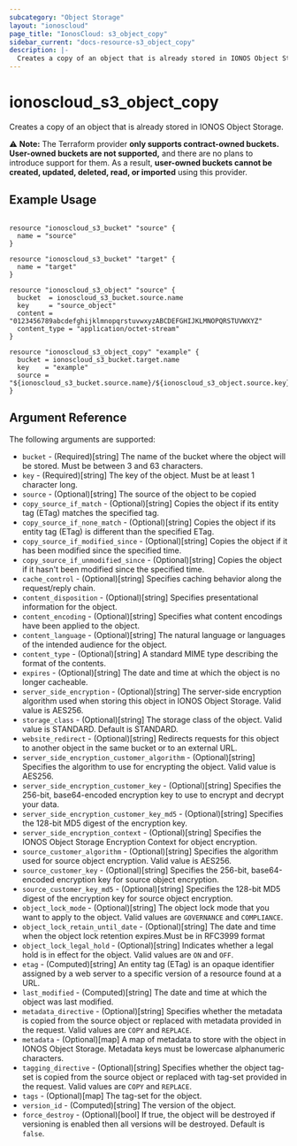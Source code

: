 ```yaml
---
subcategory: "Object Storage"
layout: "ionoscloud"
page_title: "IonosCloud: s3_object_copy"
sidebar_current: "docs-resource-s3_object_copy"
description: |-
  Creates a copy of an object that is already stored in IONOS Object Storage.
---
```


# ionoscloud_s3_object_copy

Creates a copy of an object that is already stored in IONOS Object Storage.

⚠️ **Note:** The Terraform provider **only supports contract-owned buckets. User-owned buckets are not supported,** and there are no plans to introduce support for them. As a result, **user-owned buckets cannot be created, updated, deleted, read, or imported** using this provider.

## Example Usage

```hcl

resource "ionoscloud_s3_bucket" "source" {
  name = "source"
}

resource "ionoscloud_s3_bucket" "target" {
  name = "target"
}

resource "ionoscloud_s3_object" "source" {
  bucket  = ionoscloud_s3_bucket.source.name
  key     = "source_object"
  content = "0123456789abcdefghijklmnopqrstuvwxyzABCDEFGHIJKLMNOPQRSTUVWXYZ"
  content_type = "application/octet-stream"
}

resource "ionoscloud_s3_object_copy" "example" {
  bucket = ionoscloud_s3_bucket.target.name
  key    = "example"
  source = "${ionoscloud_s3_bucket.source.name}/${ionoscloud_s3_object.source.key}"
}

```

## Argument Reference

The following arguments are supported:

- `bucket` - (Required)[string] The name of the bucket where the object will be stored. Must be between 3 and 63 characters.
- `key`  - (Required)[string] The key of the object. Must be at least 1 character long.
- `source` - (Optional)[string] The source of the object to be copied
- `copy_source_if_match` - (Optional)[string] Copies the object if its entity tag (ETag) matches the specified tag.
- `copy_source_if_none_match` - (Optional)[string] Copies the object if its entity tag (ETag) is different than the specified ETag.
- `copy_source_if_modified_since` - (Optional)[string] Copies the object if it has been modified since the specified time.
- `copy_source_if_unmodified_since` - (Optional)[string] Copies the object if it hasn't been modified since the specified time.
- `cache_control` - (Optional)[string] Specifies caching behavior along the request/reply chain.
- `content_disposition` - (Optional)[string] Specifies presentational information for the object.
- `content_encoding` - (Optional)[string] Specifies what content encodings have been applied to the object.
- `content_language` - (Optional)[string] The natural language or languages of the intended audience for the object.
- `content_type` - (Optional)[string] A standard MIME type describing the format of the contents.
- `expires` - (Optional)[string] The date and time at which the object is no longer cacheable.
- `server_side_encryption` - (Optional)[string] The server-side encryption algorithm used when storing this object in IONOS Object Storage. Valid value is AES256.
- `storage_class` - (Optional)[string] The storage class of the object. Valid value is STANDARD. Default is STANDARD.
- `website_redirect` - (Optional)[string] Redirects requests for this object to another object in the same bucket or to an external URL.
- `server_side_encryption_customer_algorithm` - (Optional)[string] Specifies the algorithm to use for encrypting the object. Valid value is AES256.
- `server_side_encryption_customer_key` - (Optional)[string] Specifies the 256-bit, base64-encoded encryption key to use to encrypt and decrypt your data.
- `server_side_encryption_customer_key_md5` - (Optional)[string] Specifies the 128-bit MD5 digest of the encryption key.
- `server_side_encryption_context` - (Optional)[string] Specifies the IONOS Object Storage Encryption Context for object encryption.
- `source_customer_algorithm` - (Optional)[string] Specifies the algorithm used for source object encryption. Valid value is AES256.
- `source_customer_key` - (Optional)[string] Specifies the 256-bit, base64-encoded encryption key for source object encryption.
- `source_customer_key_md5` - (Optional)[string] Specifies the 128-bit MD5 digest of the encryption key for source object encryption.
- `object_lock_mode` - (Optional)[string] The object lock mode that you want to apply to the object. Valid values are `GOVERNANCE` and `COMPLIANCE`.
- `object_lock_retain_until_date` - (Optional)[string] The date and time when the object lock retention expires.Must be in RFC3999 format
- `object_lock_legal_hold` - (Optional)[string] Indicates whether a legal hold is in effect for the object. Valid values are `ON` and `OFF`.
- `etag` - (Computed)[string] An entity tag (ETag) is an opaque identifier assigned by a web server to a specific version of a resource found at a URL.
- `last_modified` - (Computed)[string] The date and time at which the object was last modified.
- `metadata_directive` - (Optional)[string] Specifies whether the metadata is copied from the source object or replaced with metadata provided in the request. Valid values are `COPY` and `REPLACE`.
- `metadata` - (Optional)[map] A map of metadata to store with the object in IONOS Object Storage. Metadata keys must be lowercase alphanumeric characters.
- `tagging_directive` - (Optional)[string] Specifies whether the object tag-set is copied from the source object or replaced with tag-set provided in the request. Valid values are `COPY` and `REPLACE`.
- `tags` - (Optional)[map] The tag-set for the object.
- `version_id` - (Computed)[string] The version of the object.
- `force_destroy` - (Optional)[bool] If true, the object will be destroyed if versioning is enabled then all versions will be destroyed. Default is `false`.